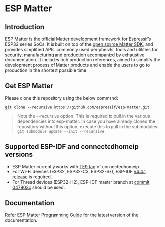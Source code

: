 # ESP Matter

## Introduction

ESP Matter is the official Matter development framework for Espressif’s ESP32 series SoCs. It is built on top of the [open source Matter SDK](https://github.com/project-chip/connectedhomeip/), and provides simplified APIs, commonly used peripherals, tools and utilities for security, manufacturing and production accompanied by exhaustive documentation. It includes rich production references, aimed to simplify the development process of Matter products and enable the users to go to production in the shortest possible time.


## Get ESP Matter

Please clone this repository using the below command:

```
git clone --recursive https://github.com/espressif/esp-matter.git
```

> Note the --recursive option. This is required to pull in the various dependencies into esp-matter. In case you have already cloned the repository without this option, execute this to pull in the submodules: `git submodule update --init --recursive`


## Supported ESP-IDF and connectedhomeip versions

- ESP Matter currently works with [TE9 tag](https://github.com/project-chip/connectedhomeip/releases/tag/TE9) of connectedhomeip.
- For Wi-Fi devices (ESP32, ESP32-C3, ESP32-S3), ESP-IDF [v4.4.1 release](https://github.com/espressif/esp-idf/releases/tag/v4.4.1) is required.
- For Thread devices (ESP32-H2), ESP-IDF master branch at [commit 047903c](https://github.com/espressif/esp-idf/commit/047903c) should be used.


## Documentation

Refer [ESP Matter Programming Guide](https://docs.espressif.com/projects/esp-matter/en/main/) for the latest version of the documentation.

